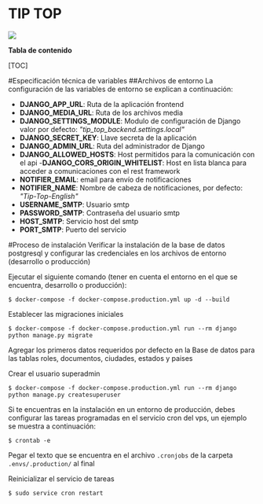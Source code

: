 # TIP TOP

![](https://test.tiptopenglish.co/media/icon-tiptop.png)

**Tabla de contenido**

[TOC]

#Especificación técnica de variables
##Archivos de entorno
La configuración de las variables de entorno se explican a continuación:
- **DJANGO_APP_URL**: Ruta de la aplicación frontend
- **DJANGO_MEDIA_URL**: Ruta de los archivos media
- **DJANGO_SETTINGS_MODULE**: Modulo de configuración de Django valor por defecto: *"tip_top_backend.settings.local"*
- **DJANGO_SECRET_KEY**: Llave secreta de la aplicación
- **DJANGO_ADMIN_URL**: Ruta del administrador de Django
- **DJANGO_ALLOWED_HOSTS**: Host permitidos para la comunicación con el api
-**DJANGO_CORS_ORIGIN_WHITELIST**: Host en lista blanca para acceder a comunicaciones con el rest framework
- **NOTIFIER_EMAIL**: email para envío de notificaciones
- **NOTIFIER_NAME**: Nombre de cabeza de notificaciones, por defecto: *"Tip-Top-English"*
- **USERNAME_SMTP**: Usuario smtp
- **PASSWORD_SMTP**: Contraseña del usuario smtp
- **HOST_SMTP**: Servicio host del smtp
- **PORT_SMTP**: Puerto del servicio

#Proceso de instalación
Verificar la instalación de la base de datos postgresql y configurar las credenciales en los archivos de entorno (desarrollo o producción)

Ejecutar el siguiente comando (tener en cuenta el entorno en el que se encuentra, desarrollo o producción):

`$ docker-compose -f docker-compose.production.yml up -d --build`

Establecer las migraciones iniciales

`$ docker-compose -f docker-compose.production.yml run --rm django python manage.py migrate`

Agregar los primeros datos requeridos por defecto en la Base de datos para las tablas roles, documentos, ciudades, estados y paises

Crear el usuario superadmin

`$ docker-compose -f docker-compose.production.yml run --rm django python manage.py createsuperuser`

Si te encuentras en la instalación en un entorno de producción, debes configurar las tareas programadas en el servicio cron del vps, un ejemplo se muestra a continuación:

`$ crontab -e`

Pegar el texto que se encuentra en el archivo `.cronjobs` de la carpeta `.envs/.production/` al final

Reinicializar el servicio de tareas

`$ sudo service cron restart`
